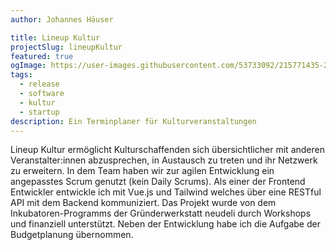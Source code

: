 ```yaml
---
author: Johannes Häuser

title: Lineup Kultur
projectSlug: lineupKultur
featured: true
ogImage: https://user-images.githubusercontent.com/53733092/215771435-25408246-2309-4f8b-a781-1f3d93bdf0ec.png
tags:
  - release
  - software
  - kultur
  - startup
description: Ein Terminplaner für Kulturveranstaltungen
---
```


Lineup Kultur ermöglicht Kulturschaffenden sich übersichtlicher mit anderen Veranstalter:innen abzusprechen, in Austausch zu treten und ihr Netzwerk zu erweitern. In dem Team haben wir zur agilen Entwicklung ein angepasstes Scrum genutzt (kein Daily Scrums). Als einer der Frontend Entwickler entwickle ich mit Vue.js und Tailwind welches über eine RESTful API mit dem Backend kommuniziert. Das Projekt wurde von dem Inkubatoren-Programms der Gründerwerkstatt neudeli durch Workshops und finanziell unterstützt. Neben der Entwicklung habe ich die Aufgabe der Budgetplanung übernommen.
